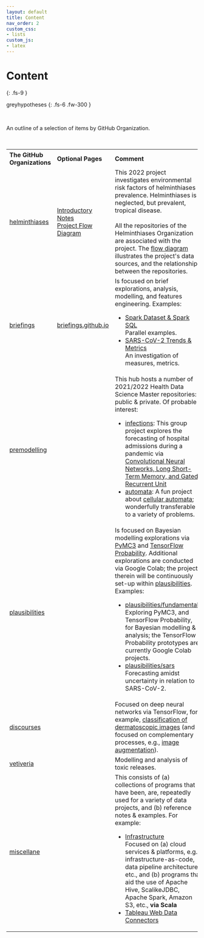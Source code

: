 ```yaml
---
layout: default
title: Content
nav_order: 2
custom_css:
- lists
custom_js:
- latex
---
```


# Content
{: .fs-9 }

greyhypotheses
{: .fs-6 .fw-300 }

<br>

An outline of a selection of items by GitHub Organization.

<table>

  <tr>
      <th style="width:13%;text-align: left;">The GitHub Organizations</th><th style="width:13%;text-align: left;">Optional Pages</th><th style="text-align: left;">Comment</th>
  </tr>

  <tr>
    <td><a href="https://github.com/helminthiases" target="\_blank">helminthiases</a></td>
    <td><a href="https://helminthiases.github.io" target="\_blank">Introductory Notes</a><br>
        <a href="https://helminthiases.github.io/flow#flow-diagram">Project Flow Diagram</a></td>
    <td>This 2022 project investigates environmental risk factors of helminthiases prevalence.  Helminthiases is a neglected, but prevalent, tropical disease. <br><br>All the repositories of the Helminthiases Organization are associated with the project.  The <a href="https://helminthiases.github.io/flow#flow-diagram">flow diagram</a> illustrates the project's data sources,  and the relationships between the repositories.</td>
    
  </tr>

  <tr>
    <td><a href="https://github.com/briefings" target="\_blank">briefings</a></td>
    <td><a href="https://briefings.github.io" target="\_blank">briefings.github.io</a></td>
    <td>Is focused on brief explorations, analysis, modelling, and features engineering.  Examples:
      <ul>
      <li><a href="https://briefings.github.io/briefings/spark-dataset-and-spark-sql" target="\_blank">Spark Dataset & Spark SQL</a><br>Parallel examples.</li>
      <li><a href="https://briefings.github.io/briefings/sars" target="\_blank">SARS-CoV-2 Trends & Metrics</a><br>An investigation of measures, metrics.</li>
      </ul>
    </td>
    
  </tr>

  <tr>
    <td><a href="https://github.com/premodelling" target="\_blank">premodelling</a></td>
    <td></td>
    <td>This hub hosts a number of 2021/2022 Health Data Science Master repositories: public & private. Of probable interest:
    <ul>
        <li><a href="https://github.com/premodelling/infections#scc460-group-project" target="\_blank">infections</a>:  This group project explores the forecasting of hospital admissions during a pandemic via <a href="https://colab.research.google.com/github/premodelling/infections/blob/develop/modelling.ipynb" target="_blank">Convolutional Neural Networks, Long Short-Term Memory, and Gated Recurrent Unit</a></li>
        <li><a href="https://github.com/premodelling/automata" target="\_blank">automata</a>:  A fun project about <a href="https://files.wolframcdn.com/pub/www.stephenwolfram.com/pdf/statistical-mechanics-cellular-automata.pdf">cellular automata</a>; wonderfully transferable to a variety of problems.</li>
      </ul>    
    </td>
    
  </tr>

  <tr>
    <td><a href="https://github.com/plausibilities" target="\_blank">plausibilities</a></td>
    <td></td>    
    <td>Is focused on Bayesian modelling explorations via <a href="https://docs.pymc.io" target="\_blank">PyMC3</a> and <a href="https://www.tensorflow.org/probability/">TensorFlow Probability</a>.  Additional explorations are conducted via Google Colab; the projects therein will be continuously set-up within <a href="https://github.com/plausibilities" target="\_blank">plausibilities</a>.  Examples:
      <ul>
        <li><a href="https://github.com/plausibilities/fundamentals" target="\_blank">plausibilities/fundamentals</a><br/>Exploring PyMC3, and TensorFlow Probability, for Bayesian modelling & analysis; the TensorFlow Probability prototypes are currently Google Colab projects.</li>
        <li><a href="https://github.com/plausibilities/sars" target="\_blank">plausibilities/sars</a><br/>Forecasting amidst uncertainty in relation to SARS-CoV-2.</li>
      </ul>
    </td>
    
  </tr>

  <tr>
    <td><a href="https://github.com/discourses" target="\_blank">discourses</a></td>
    <td></td>
    <td>Focused on deep neural networks via TensorFlow, for example, <a href="https://github.com/discourses/derma" target="\_blank">classification of dermatoscopic images</a> (and focused on complementary processes, e.g., <a href="https://github.com/discourses/augmentation" target="\_blank">image augmentation</a>).</td>
    <br/>
  </tr>

  <tr>
    <td><a href="https://github.com/vetiveria" target="\_blank">vetiveria</a></td>
    <td></td>
    <td>Modelling and analysis of toxic releases.</td>
    
  </tr>

  <tr>
    <td><a href="https://github.com/miscellane" target="\_blank">miscellane</a></td>
    <td></td>
    <td>This consists of (a) collections of programs that have been, are, repeatedly used for a variety of data projects, and (b) reference notes & examples.  For example:
      <ul>
      <li><a href="https://github.com/miscellane/infrastructure" target="\_blank">Infrastructure</a><br>Focused on (a) cloud services & platforms, e.g., infrastructure-as-code, data pipeline architecture, etc., and (b) programs that aid the use of Apache Hive, ScalikeJDBC, Apache Spark, Amazon S3, etc., <b>via Scala</b></li>
      <li><a href="https://miscellane.github.io/miscellane/tableau/tableau-web-data-connector.html#tableau-web-data-connector" target="\_blank">Tableau Web Data Connectors</a></li>      
      </ul>
    </td>
    
  </tr>

</table>









<br>
